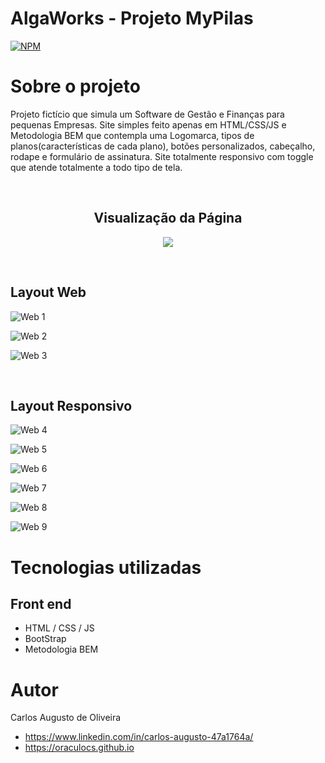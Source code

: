 # AlgaWorks - Projeto MyPilas
[![NPM](https://img.shields.io/npm/l/react)](https://github.com/oraculocs/projeto-front-html-css-BEM/blob/master/LICENSE) 

# Sobre o projeto

Projeto fictício que simula um Software de Gestão e Finanças para pequenas Empresas. Site simples feito apenas em HTML/CSS/JS e Metodologia BEM que contempla uma Logomarca, tipos de planos(características de cada plano), botões personalizados,
cabeçalho, rodape e formulário de assinatura. Site totalmente responsivo com toggle que atende totalmente a todo tipo de tela. 

<br/>
<h2 align="center"> Visualização da Página </h2>

<p align="center">
  <img src="https://github.com/oraculocs/assets/blob/master/MyPilas/Mypilas-1.gif" />
  </p>
<br/>  

## Layout Web

![Web 1](https://github.com/oraculocs/assets/blob/master/MyPilas/cabecalho.JPG)

![Web 2](https://github.com/oraculocs/assets/blob/master/MyPilas/depoimento.JPG)

![Web 3](https://github.com/oraculocs/assets/blob/master/MyPilas/plano-rodape.JPG)

<br/> 

## Layout Responsivo

![Web 4](https://github.com/oraculocs/assets/blob/master/MyPilas/formResponsivo.JPG)

![Web 5](https://github.com/oraculocs/assets/blob/master/MyPilas/formResponsivo2.JPG)

![Web 6](https://github.com/oraculocs/assets/blob/master/MyPilas/formulario.JPG)

![Web 7](https://github.com/oraculocs/assets/blob/master/MyPilas/planosResponsivo.JPG)

![Web 8](https://github.com/oraculocs/assets/blob/master/MyPilas/toggleOn.JPG)

![Web 9](https://github.com/oraculocs/assets/blob/master/MyPilas/toggleOff.JPG)


# Tecnologias utilizadas
## Front end
- HTML / CSS / JS
- BootStrap 
- Metodologia BEM

# Autor

Carlos Augusto de Oliveira
- https://www.linkedin.com/in/carlos-augusto-47a1764a/
- https://oraculocs.github.io


